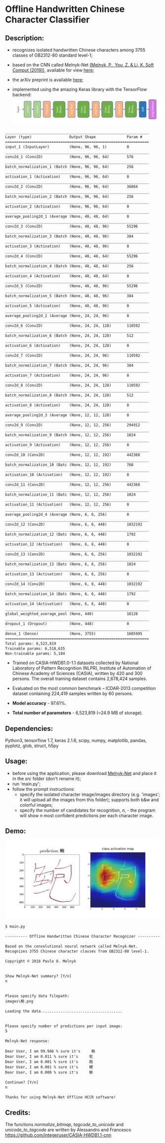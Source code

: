 ﻿# Offline Handwritten Chinese Character Classifier
## Description:

- recognizes isolated handwritten Chinese characters among 3755 classes of GB2312-80 standard level-1;

- based on the CNN called Melnyk-Net [(Melnyk, P., You, Z. & Li, K. Soft Comput (2019))](https://doi.org/10.1007/s00500-019-04083-3),
available for view [here](https://rdcu.be/bFdjx); 
- the arXiv preprint is available [here](https://arxiv.org/abs/1812.11489);

- implemented using the amazing Keras library with the TensorFlow backend: 
![Architecture](architecture.png)

```
_________________________________________________________________
Layer (type)                 Output Shape              Param #
=================================================================
input_1 (InputLayer)         (None, 96, 96, 1)         0
_________________________________________________________________
conv2d_1 (Conv2D)            (None, 96, 96, 64)        576
_________________________________________________________________
batch_normalization_1 (Batch (None, 96, 96, 64)        256
_________________________________________________________________
activation_1 (Activation)    (None, 96, 96, 64)        0
_________________________________________________________________
conv2d_2 (Conv2D)            (None, 96, 96, 64)        36864
_________________________________________________________________
batch_normalization_2 (Batch (None, 96, 96, 64)        256
_________________________________________________________________
activation_2 (Activation)    (None, 96, 96, 64)        0
_________________________________________________________________
average_pooling2d_1 (Average (None, 48, 48, 64)        0
_________________________________________________________________
conv2d_3 (Conv2D)            (None, 48, 48, 96)        55296
_________________________________________________________________
batch_normalization_3 (Batch (None, 48, 48, 96)        384
_________________________________________________________________
activation_3 (Activation)    (None, 48, 48, 96)        0
_________________________________________________________________
conv2d_4 (Conv2D)            (None, 48, 48, 64)        55296
_________________________________________________________________
batch_normalization_4 (Batch (None, 48, 48, 64)        256
_________________________________________________________________
activation_4 (Activation)    (None, 48, 48, 64)        0
_________________________________________________________________
conv2d_5 (Conv2D)            (None, 48, 48, 96)        55296
_________________________________________________________________
batch_normalization_5 (Batch (None, 48, 48, 96)        384
_________________________________________________________________
activation_5 (Activation)    (None, 48, 48, 96)        0
_________________________________________________________________
average_pooling2d_2 (Average (None, 24, 24, 96)        0
_________________________________________________________________
conv2d_6 (Conv2D)            (None, 24, 24, 128)       110592
_________________________________________________________________
batch_normalization_6 (Batch (None, 24, 24, 128)       512
_________________________________________________________________
activation_6 (Activation)    (None, 24, 24, 128)       0
_________________________________________________________________
conv2d_7 (Conv2D)            (None, 24, 24, 96)        110592
_________________________________________________________________
batch_normalization_7 (Batch (None, 24, 24, 96)        384
_________________________________________________________________
activation_7 (Activation)    (None, 24, 24, 96)        0
_________________________________________________________________
conv2d_8 (Conv2D)            (None, 24, 24, 128)       110592
_________________________________________________________________
batch_normalization_8 (Batch (None, 24, 24, 128)       512
_________________________________________________________________
activation_8 (Activation)    (None, 24, 24, 128)       0
_________________________________________________________________
average_pooling2d_3 (Average (None, 12, 12, 128)       0
_________________________________________________________________
conv2d_9 (Conv2D)            (None, 12, 12, 256)       294912
_________________________________________________________________
batch_normalization_9 (Batch (None, 12, 12, 256)       1024
_________________________________________________________________
activation_9 (Activation)    (None, 12, 12, 256)       0
_________________________________________________________________
conv2d_10 (Conv2D)           (None, 12, 12, 192)       442368
_________________________________________________________________
batch_normalization_10 (Batc (None, 12, 12, 192)       768
_________________________________________________________________
activation_10 (Activation)   (None, 12, 12, 192)       0
_________________________________________________________________
conv2d_11 (Conv2D)           (None, 12, 12, 256)       442368
_________________________________________________________________
batch_normalization_11 (Batc (None, 12, 12, 256)       1024
_________________________________________________________________
activation_11 (Activation)   (None, 12, 12, 256)       0
_________________________________________________________________
average_pooling2d_4 (Average (None, 6, 6, 256)         0
_________________________________________________________________
conv2d_12 (Conv2D)           (None, 6, 6, 448)         1032192
_________________________________________________________________
batch_normalization_12 (Batc (None, 6, 6, 448)         1792
_________________________________________________________________
activation_12 (Activation)   (None, 6, 6, 448)         0
_________________________________________________________________
conv2d_13 (Conv2D)           (None, 6, 6, 256)         1032192
_________________________________________________________________
batch_normalization_13 (Batc (None, 6, 6, 256)         1024
_________________________________________________________________
activation_13 (Activation)   (None, 6, 6, 256)         0
_________________________________________________________________
conv2d_14 (Conv2D)           (None, 6, 6, 448)         1032192
_________________________________________________________________
batch_normalization_14 (Batc (None, 6, 6, 448)         1792
_________________________________________________________________
activation_14 (Activation)   (None, 6, 6, 448)         0
_________________________________________________________________
global_weighted_average_pool (None, 448)               16128
_________________________________________________________________
dropout_1 (Dropout)          (None, 448)               0
_________________________________________________________________
dense_1 (Dense)              (None, 3755)              1685995
=================================================================
Total params: 6,523,819
Trainable params: 6,518,635
Non-trainable params: 5,184
```


- Trained on CASIA-HWDB1.0-1.1 datasets collected by National Laboratory of Pattern Recognition (NLPR), Institute of Automation of Chinese Academy of Sciences (CASIA), written by 420 and 300 persons. The overall training dataset contains 2,678,424 samples.

- Evaluated on the most common benchmark – ICDAR-2013 competition dataset containing 224,419 samples written by 60 persons.

- **Model accuracy** - 97.61%.

- **Total number of parameters** - 6,523,819 (~24.9 MB of storage).

## Dependencies:
Python3, tensorflow 1.7, keras 2.1.6, scipy, numpy, matplotlib, pandas, pyplotz, glob, struct, h5py

## Usage:
 - before using the application, please download [Melnyk-Net](https://drive.google.com/open?id=1s8PQo7CKpOGdo-eXwtYeweY8-yjs7RYp) and place it in the *src* folder (don't rename it);
 - run 'main.py';
 - follow the prompt instructions:
    - specify the isolated character image/images directory (e.g. 'images'; it will upload all the images from this folder);
       supports both b&w and colorful images;
    - specify the number of candidates for recognition, *n*, - the program will show *n* most confident predictions per each character image.
    

## Demo:
![Demo](demo.png)

```
$ main.py

---------- Offline Handwritten Chinese Character Recognizer ----------

Based on the convolutional neural network called Melnyk-Net.
Recognizes 3755 Chinese character classes from GB2312-80 level-1.

Copyright © 2018 Pavlo O. Melnyk


Show Melnyk-Net summary? [Y/n]
n


Please specify data filepath:
images\鲍.png

Loading the data.....................................


Please specify number of predictions per input image:
5

Melnyk-Net response:

Dear User, I am 99.986 % sure it's     鲍
Dear User, I am 0.011 % sure it's     鸵
Dear User, I am 0.001 % sure it's     跑
Dear User, I am 0.001 % sure it's     鳃
Dear User, I am 0.000 % sure it's     鲸

Continue? [Y/n]
n

Thanks for using Melnyk-Net Offline HCCR software!
```

## Credits:
The functions *normalize_bitmap*, *tagcode_to_unicode* and *unicode_to_tagcode*
are written by Alessandro and Francesco https://github.com/integeruser/CASIA-HWDB1.1-cnn
